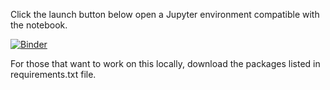 Click the launch button below open a Jupyter environment compatible with the notebook. 

[![Binder](https://mybinder.org/badge_logo.svg)](https://mybinder.org/v2/gh/shalberg/TestBinder/HEAD)

For those that want to work on this locally, download the packages listed in requirements.txt file. 
